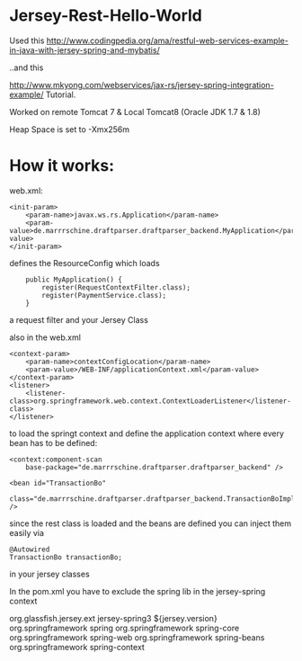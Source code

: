 # Jersey-Rest-Hello-World

Used this
http://www.codingpedia.org/ama/restful-web-services-example-in-java-with-jersey-spring-and-mybatis/

..and this

http://www.mkyong.com/webservices/jax-rs/jersey-spring-integration-example/
Tutorial.

Worked on remote Tomcat 7 & Local Tomcat8 (Oracle JDK 1.7 & 1.8) 

Heap Space is set to -Xmx256m

# How it works:

web.xml:

	<init-param>
		<param-name>javax.ws.rs.Application</param-name>
		<param-value>de.marrrschine.draftparser.draftparser_backend.MyApplication</param-value>
	</init-param>

defines the ResourceConfig which loads

		public MyApplication() {
			register(RequestContextFilter.class);
			register(PaymentService.class);
		}

a request filter and your Jersey Class

also in the web.xml

	<context-param>
		<param-name>contextConfigLocation</param-name>
		<param-value>/WEB-INF/applicationContext.xml</param-value>
	</context-param>
	<listener>
		<listener-class>org.springframework.web.context.ContextLoaderListener</listener-class>
	</listener>

to load the springt context and define the application context where every bean has to be defined:

	<context:component-scan
		base-package="de.marrrschine.draftparser.draftparser_backend" />

	<bean id="TransactionBo"
		class="de.marrrschine.draftparser.draftparser_backend.TransactionBoImpl" />

since the rest class is loaded and the beans are defined you can inject them easily via

	@Autowired
	TransactionBo transactionBo;

in your jersey classes

In the pom.xml you have to exclude the spring lib in the jersey-spring context

<dependency>
			<groupId>org.glassfish.jersey.ext</groupId>
			<artifactId>jersey-spring3</artifactId>
			<version>${jersey.version}</version>
			<exclusions>
				<exclusion>
					<groupId>org.springframework</groupId>
					<artifactId>spring</artifactId>
				</exclusion>
				<exclusion>
					<groupId>org.springframework</groupId>
					<artifactId>spring-core</artifactId>
				</exclusion>
				<exclusion>
					<groupId>org.springframework</groupId>
					<artifactId>spring-web</artifactId>
				</exclusion>
				<exclusion>
					<groupId>org.springframework</groupId>
					<artifactId>spring-beans</artifactId>
				</exclusion>
				<exclusion>
					<groupId>org.springframework</groupId>
					<artifactId>spring-context</artifactId>
				</exclusion>
			</exclusions>
		</dependency>

